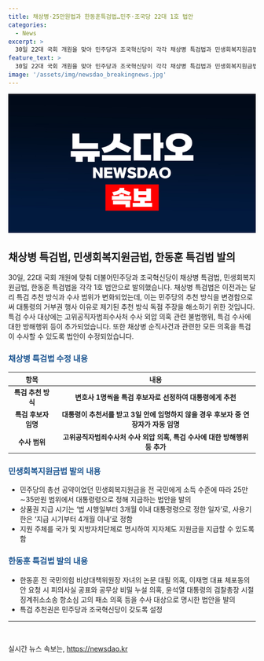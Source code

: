 ```yaml
---
title: 채상병·25만원법과 한동훈특검법…민주·조국당 22대 1호 법안
categories:
  - News
excerpt: >
  30일 22대 국회 개원을 맞아 민주당과 조국혁신당이 각각 채상병 특검법과 민생회복지원금법, 한동훈 특검법을 1호 법안으로 발의했다. 특검법은 21대 국회에서 부결돼 재정비되었고, 특검 추천 방식과 수사 범위가 변경되었다. 민주당은 민생회복지원금법도 발의하여 지역사랑상품권으로 대통령령으로 25만∼35만원 범위에서 모든 국민에게 지급할 예정이다. 조국혁신당은 한동훈 특검법을 발의하며 여러 의혹을 수사 대상으로 명시했다.
feature_text: >
  30일 22대 국회 개원을 맞아 민주당과 조국혁신당이 각각 채상병 특검법과 민생회복지원금법, 한동훈 특검법을 1호 법안으로 발의했다. 특검법은 21대 국회에서 부결돼 재정비되었고, 특검 추천 방식과 수사 범위가 변경되었다. 민주당은 민생회복지원금법도 발의하여 지역사랑상품권으로 대통령령으로 25만∼35만원 범위에서 모든 국민에게 지급할 예정이다. 조국혁신당은 한동훈 특검법을 발의하며 여러 의혹을 수사 대상으로 명시했다.
image: '/assets/img/newsdao_breakingnews.jpg'
---
```


<p><img src="/assets/img/newsdao_breakingnews.jpg" alt="cryptoinkorea 속보" /></p>

<h2 data-ke-size="size26">채상병 특검법, 민생회복지원금법, 한동훈 특검법 발의</h2>

<p data-ke-size="size16">30일, 22대 국회 개원에 맞춰 더불어민주당과 조국혁신당이 채상병 특검법, 민생회복지원금법, 한동훈 특검법을 각각 1호 법안으로 발의했습니다. 채상병 특검법은 이전과는 달리 특검 추천 방식과 수사 범위가 변화되었는데, 이는 민주당의 추천 방식을 변경함으로써 대통령의 거부권 행사 이유로 제기된 추천 방식 독점 주장을 해소하기 위한 것입니다. 특검 수사 대상에는 고위공직자범죄수사처 수사 외압 의혹 관련 불법행위, 특검 수사에 대한 방해행위 등이 추가되었습니다. 또한 채상병 순직사건과 관련한 모든 의혹을 특검이 수사할 수 있도록 법안이 수정되었습니다.</p>

<h3><b><span style="color: #1a5490;">채상병 특검법 수정 내용</span></b></h3>

<table>
<thead>
<tr>
<th>항목</th>
<th>내용</th>
</tr>
</thead>
<tbody>
<tr>
<td style="text-align: center; height: 17px;"><b>특검 추천 방식</b></td>
<td style="text-align: center; height: 17px;"><b>변호사 1명씩을 특검 후보자로 선정하여 대통령에게 추천</b></td>
</tr>
<tr>
<td style="text-align: center; height: 17px;"><b>특검 후보자 임명</b></td>
<td style="text-align: center; height: 17px;"><b>대통령이 추천서를 받고 3일 안에 임명하지 않을 경우 후보자 중 연장자가 자동 임명</b></td>
</tr>
<tr>
<td style="text-align: center; height: 17px;"><b>수사 범위</b></td>
<td style="text-align: center; height: 17px;"><b>고위공직자범죄수사처 수사 외압 의혹, 특검 수사에 대한 방해행위 등 추가</b></td>
</tr>
</tbody>
</table>

<h3><b><span style="color: #1a5490;">민생회복지원금법 발의 내용</span></b></h3>

<ul>
<li>민주당의 총선 공약이었던 민생회복지원금을 전 국민에게 소득 수준에 따라 25만∼35만원 범위에서 대통령령으로 정해 지급하는 법안을 발의</li>
<li>상품권 지급 시기는 ‘법 시행일부터 3개월 이내 대통령령으로 정한 일자’로, 사용기한은 ‘지급 시기부터 4개월 이내’로 정함</li>
<li>지원 주체를 국가 및 지방자치단체로 명시하여 지자체도 지원금을 지급할 수 있도록 함</li>
</ul>

<h3><b><span style="color: #1a5490;">한동훈 특검법 발의 내용</span></b></h3>

<ul>
<li>한동훈 전 국민의힘 비상대책위원장 자녀의 논문 대필 의혹, 이재명 대표 체포동의안 요청 시 피의사실 공표와 공무상 비밀 누설 의혹, 윤석열 대통령의 검찰총장 시절 징계취소소송 항소심 고의 패소 의혹 등을 수사 대상으로 명시한 법안을 발의</li>
<li>특검 추천권은 민주당과 조국혁신당이 갖도록 설정</li>
</ul>

<hr>

<p data-ke-size="size16">&nbsp;</p>
실시간 뉴스 속보는, <a href="https://newsdao.kr" rel="dofollow">https://newsdao.kr</a>


